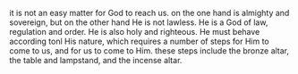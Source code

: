it is not an easy matter for God to reach us. on the one hand is almighty and
sovereign, but on the other hand He is not lawless. He is a God of law, regulation
and order. He is also holy and righteous. He must behave according tonl His nature,
which requires a number of steps for Him to come to us, and for us to come to Him.
these steps include the bronze altar, the table and lampstand, and the incense altar.
